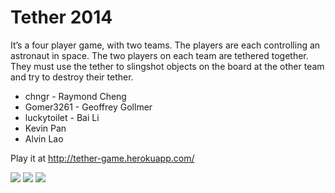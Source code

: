 Tether 2014
===

It’s a four player game, with two teams. The players are each controlling an astronaut in space. The two players on each team are tethered together. They must use the tether to slingshot objects on the board at the other team and try to destroy their tether.

- chngr - Raymond Cheng
- Gomer3261 - Geoffrey Gollmer
- luckytoilet - Bai Li
- Kevin Pan
- Alvin Lao

Play it at http://tether-game.herokuapp.com/

![](http://i.imgur.com/1qk0qFf.png)
![](http://i.imgur.com/Zgpr5My.png)
![](http://i.imgur.com/vSLCJ3K.png)
